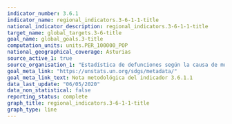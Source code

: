 ```yaml
---
indicator_number: 3.6.1
indicator_name: regional_indicators.3-6-1-1-title
national_indicator_description: regional_indicators.3-6-1-1-title
target_name: global_targets.3-6-title
goal_name: global_goals.3-title
computation_units: units.PER_100000_POP
national_geographical_coverage: Asturias
source_active_1: true
source_organisation_1: "Estadística de defunciones según la causa de muerte, INE"
goal_meta_link: "https://unstats.un.org/sdgs/metadata/"
goal_meta_link_text: Nota metodológica del indicador 3.6.1.1
data_last_update: "06/05/2020"
data_non_statistical: false
reporting_status: complete
graph_title: regional_indicators.3-6-1-1-title
graph_type: line
---
```

